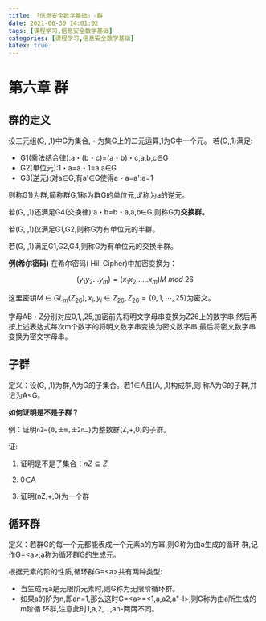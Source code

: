 ```yaml
---
title: 「信息安全数学基础」-群
date: 2021-06-30 14:01:02
tags: [课程学习,信息安全数学基础]
categories: [课程学习,信息安全数学基础]
katex: true
---
```




# 第六章 群

## 群的定义

设三元组(G, ,1)中G为集合,・为集G上的二元运算,1为G中一个元。 若(G,,1)满足:

- G1(乘法结合律):a・(b・c)=(a・b)・c,a,b,c∈G
- G2(単位元):1・a=a・1=a,a∈G
- G3(逆元):对a∈G,有a'∈G使得a・a=a':a=1

则称G1)为群,简称群G,1称为群G的单位元,d'称为a的逆元。

若(G, ,1)还满足G4(交换律):a・b=b・a,a,b∈G,则称G为**交换群。**

若(G, ,1)仅满足G1,G2,则称G为有单位元的半群。 

若(G, ,1)满足G1,G2,G4,则称G为有单位元的交换半群。

**例(希尔密码)**
在希尔密码( Hill Cipher)中加密变换为：

$$
(y_1y_2…y_m)=(x_1x_2……x_m) M\ mod\ 26
$$

这里密钥$M \in G L_{m}\left(Z_{26}\right), x_{i}, y_{i} \in Z_{26}, Z_{26}=\{0,1, \cdots, 25\}$为密文。

字母AB・Z分别对应0,1,,25,加密前先将明文字母串变换为Z26上的数字串,然后再按上述表达式每次m个数字的将明文数字串变换为密文数字串,最后将密文数字串变换为密文字母串。

## 子群

定义：设(G, ,1)为群,A为G的子集合。若1∈A且(A, ,1)构成群,则 称A为G的子群,并记为A<G。

**如何证明是不是子群？**

例：证明`nZ={0,士m,士2n…}`为整数群(Z,+,0)的子群。

证:

1. 证明是不是子集合：$n Z \subseteq Z$

2. 0∈A

3. 证明(nZ,+,0)为一个群

## 循环群

定义：若群G的每一个元都能表成一个元素a的方幂,则G称为由a生成的循环 群,记作G=\<a\>,a称为循环群G的生成元。

根据元素的阶的性质,循环群G=\<a\>共有两种类型: 

- 当生成元a是无限阶元素时,则G称为无限阶循环群。
- 如果a的阶为n,即an=1,那么这时G=\<a\>=\<1,a,a2,a"-l\>,则G称为由a所生成的m阶循 环群,注意此时1,a,2,…,an-两两不同。











































